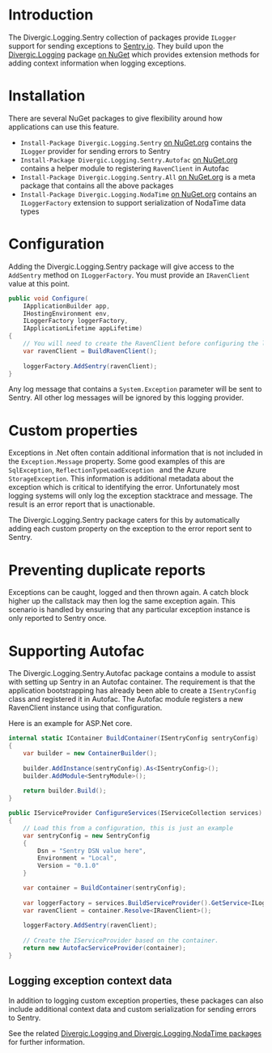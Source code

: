 # Introduction    

The Divergic.Logging.Sentry collection of packages provide ```ILogger``` support for sending exceptions to [Sentry.io](https://sentry.io). They build upon the [Divergic.Logging](https://github.com/Divergic/Divergic.Logging) package [on NuGet](https://www.nuget.org/packages/Divergic.Logging) which provides extension methods for adding context information when logging exceptions.

# Installation

There are several NuGet packages to give flexibility around how applications can use this feature.

- ```Install-Package Divergic.Logging.Sentry``` [on NuGet.org](https://www.nuget.org/packages/Divergic.Logging.Sentry) contains the ```ILogger``` provider for sending errors to Sentry
- ```Install-Package Divergic.Logging.Sentry.Autofac``` [on NuGet.org](https://www.nuget.org/packages/Divergic.Logging.Sentry.Autofac) contains a helper module to registering ```RavenClient``` in Autofac
- ```Install-Package Divergic.Logging.Sentry.All``` [on NuGet.org](https://www.nuget.org/packages/Divergic.Logging.Sentry.All) is a meta package that contains all the above packages
- ```Install-Package Divergic.Logging.NodaTime``` [on NuGet.org](https://www.nuget.org/packages/Divergic.Logging.NodaTime) contains an ```ILoggerFactory``` extension to support serialization of NodaTime data types

# Configuration

Adding the Divergic.Logging.Sentry package will give access to the ```AddSentry``` method on ```ILoggerFactory```. You must provide an ```IRavenClient``` value at this point.

```csharp
public void Configure(
    IApplicationBuilder app,
    IHostingEnvironment env,
    ILoggerFactory loggerFactory,
    IApplicationLifetime appLifetime)
{
    // You will need to create the RavenClient before configuring the logging integration
    var ravenClient = BuildRavenClient();
    
    loggerFactory.AddSentry(ravenClient);
}
```

Any log message that contains a ```System.Exception``` parameter will be sent to Sentry. All other log messages will be ignored by this logging provider.

# Custom properties

Exceptions in .Net often contain additional information that is not included in the ```Exception.Message``` property. Some good examples of this are ```SqlException```, ```ReflectionTypeLoadException ``` and the Azure ```StorageException```. This information is additional metadata about the exception which is critical to identifying the error. Unfortunately most logging systems will only log the exception stacktrace and message. The result is an error report that is unactionable.

The Divergic.Logging.Sentry package caters for this by automatically adding each custom property on the exception to the error report sent to Sentry.

# Preventing duplicate reports

Exceptions can be caught, logged and then thrown again. A catch block higher up the callstack may then log the same exception again. This scenario is handled by ensuring that any particular exception instance is only reported to Sentry once.

# Supporting Autofac

The Divergic.Logging.Sentry.Autofac package contains a module to assist with setting up Sentry in an Autofac container. The requirement is that the application bootstrapping has already been able to create a ```ISentryConfig``` class and registered it in Autofac. The Autofac module registers a new RavenClient instance using that configuration.

Here is an example for ASP.Net core.

```csharp
internal static IContainer BuildContainer(ISentryConfig sentryConfig)
{
    var builder = new ContainerBuilder();
    
    builder.AddInstance(sentryConfig).As<ISentryConfig>();
    builder.AddModule<SentryModule>();
    
    return builder.Build();
}

public IServiceProvider ConfigureServices(IServiceCollection services)
{
    // Load this from a configuration, this is just an example
    var sentryConfig = new SentryConfig
    {
        Dsn = "Sentry DSN value here",
        Environment = "Local",
        Version = "0.1.0"
    }

    var container = BuildContainer(sentryConfig);
    
    var loggerFactory = services.BuildServiceProvider().GetService<ILoggerFactory>();
    var ravenClient = container.Resolve<IRavenClient>();    
    
    loggerFactory.AddSentry(ravenClient);
    
    // Create the IServiceProvider based on the container.
    return new AutofacServiceProvider(container);
}
```

## Logging exception context data

In addition to logging custom exception properties, these packages can also include additional context data and custom serialization for sending errors to Sentry.

See the related [Divergic.Logging and Divergic.Logging.NodaTime packages](https://github.com/Divergic/Divergic.Logging) for further information.